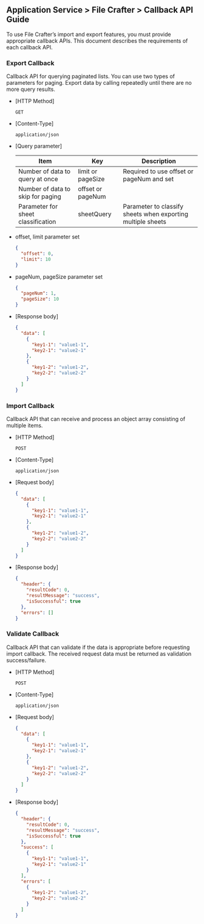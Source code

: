 ## Application Service > File Crafter > Callback API Guide

To use File Crafter’s import and export features, you must provide appropriate callback APIs.
This document describes the requirements of each callback API.

### Export Callback

Callback API for querying paginated lists. You can use two types of parameters for paging.
Export data by calling repeatedly until there are no more query results.

- [HTTP Method]

    ```
    GET
    ```
- [Content-Type]

  ```
  application/json
  ```

- [Query parameter]

  | Item                 | Key                 | Description                              |
  |--------------------|-------------------|---------------------------------|
  | Number of data to query at once    | limit or pageSize | Required to use offset or pageNum and set    |             
  | Number of data to skip for paging | offset or pageNum |                                 |
  | Parameter for sheet classification         | sheetQuery        | Parameter to classify sheets when exporting multiple sheets |                              |

- offset, limit parameter set
    ```json
    {
      "offset": 0,
      "limit": 10
    }
    ```

- pageNum, pageSize parameter set

    ```json
    {
      "pageNum": 1,
      "pageSize": 10
    }
    ```

- [Response body]
  ```json
  {
    "data": [
      {
        "key1-1": "value1-1",
        "key2-1": "value2-1"
      },
      {
        "key1-2": "value1-2",
        "key2-2": "value2-2"
      }
    ]
  }
  ```

### Import Callback

Callback API that can receive and process an object array consisting of multiple items.

- [HTTP Method]

    ```
    POST
    ```
- [Content-Type]
    ```
    application/json
    ```

- [Request body]
  ```json
  {
    "data": [
      {
        "key1-1": "value1-1",
        "key2-1": "value2-1"
      },
      {
        "key1-2": "value1-2",
        "key2-2": "value2-2"
      }
    ]
  }
  ```
- [Response body]
  ```json
  {
    "header": {
      "resultCode": 0,
      "resultMessage": "success",
      "isSuccessful": true
    },
    "errors": []  
  }
  ```

### Validate Callback

Callback API that can validate if the data is appropriate before requesting import callback. The received request data must be returned as validation success/failure.

- [HTTP Method]

    ```
    POST
    ```
- [Content-Type]
    ```
    application/json
    ```

- [Request body]
  ```json
  {
    "data": [
      {
        "key1-1": "value1-1",
        "key2-1": "value2-1"
      },
      {
        "key1-2": "value1-2",
        "key2-2": "value2-2"
      }
    ]
  }
  ```

- [Response body]

  ```json
  {
    "header": {
      "resultCode": 0,
      "resultMessage": "success",
      "isSuccessful": true
    },
    "success": [
      {
        "key1-1": "value1-1",
        "key2-1": "value2-1"
      }
    ],
    "errors": [
      {
        "key1-2": "value1-2",
        "key2-2": "value2-2"
      }
    ]         
  }
  ```